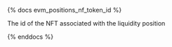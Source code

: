 {% docs evm_positions_nf_token_id %}

The id of the NFT associated with the liquidity position

{% enddocs %}
